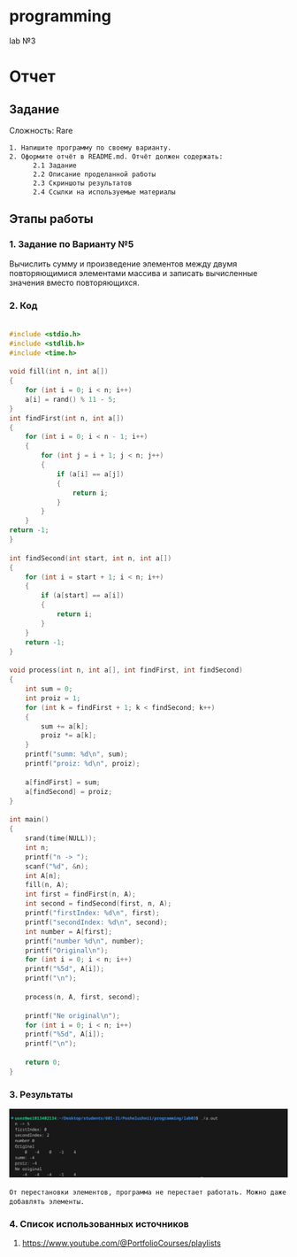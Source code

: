 # programming 
lab №3
# Отчет 
## Задание
Сложность:
  Rare
    
    1. Напишите программу по своему варианту.
    2. Оформите отчёт в README.md. Отчёт должен содержать:
          2.1 Задание
          2.2 Описание проделанной работы
          2.3 Скриншоты результатов
          2.4 Ссылки на используемые материалы

## Этапы работы
### 1. Задание по Варианту №5

Вычислить сумму и произведение элементов между двумя повторяющимися элементами массива и записать вычисленные значения вместо повторяющихся.


### 2. Код

```c

#include <stdio.h>
#include <stdlib.h>
#include <time.h>

void fill(int n, int a[]) 
{
    for (int i = 0; i < n; i++)
    a[i] = rand() % 11 - 5;
}
int findFirst(int n, int a[])
{ 
    for (int i = 0; i < n - 1; i++) 
    {
        for (int j = i + 1; j < n; j++) 
        {
            if (a[i] == a[j])  
            {
                return i;
            }
        }
    }
return -1;
}

int findSecond(int start, int n, int a[]) 
{
    for (int i = start + 1; i < n; i++) 
    {
        if (a[start] == a[i]) 
        {
            return i;
        }
    }
    return -1;
}

void process(int n, int a[], int findFirst, int findSecond) 
{
    int sum = 0;
    int proiz = 1;
    for (int k = findFirst + 1; k < findSecond; k++) 
    {
        sum += a[k];
        proiz *= a[k];
    }
    printf("summ: %d\n", sum);
    printf("proiz: %d\n", proiz); 

    a[findFirst] = sum;
    a[findSecond] = proiz;
}

int main() 
{
    srand(time(NULL));
    int n;
    printf("n -> ");
    scanf("%d", &n);
    int A[n];
    fill(n, A);
    int first = findFirst(n, A);
    int second = findSecond(first, n, A);
    printf("firstIndex: %d\n", first);
    printf("secondIndex: %d\n", second);
    int number = A[first];
    printf("number %d\n", number);
    printf("Original\n");
    for (int i = 0; i < n; i++)
    printf("%5d", A[i]);
    printf("\n");

    process(n, A, first, second);

    printf("Ne original\n");
    for (int i = 0; i < n; i++)
    printf("%5d", A[i]);
    printf("\n");

    return 0;
}

```

### 3. Результаты
![Alt text](image.png)

`
От перестановки элементов, программа не перестает работать. Можно даже добавлять элементы.
`

### 4. Список использованных источников 
1. https://www.youtube.com/@PortfolioCourses/playlists

